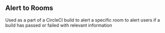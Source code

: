 ## Alert to Rooms

Used as a part of a CircleCI build to alert a specific room to alert users if a build has passed or failed with relevant information
